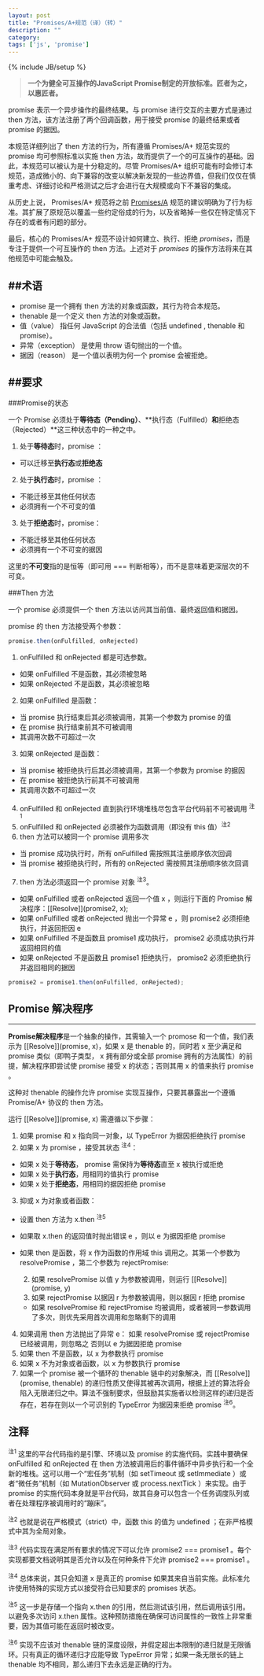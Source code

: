 ```yaml
---
layout: post
title: "Promises/A+规范（译）（转）"
description: ""
category: 
tags: ['js', 'promise']
---
```

{% include JB/setup %}

>**一个为健全可互操作的JavaScript Promise制定的开放标准。匠者为之，以惠匠者。**

<span class="darkred">promise</span> 表示一个异步操作的最终结果。与 <span class="darkred">promise</span> 进行交互的主要方式是通过 <span class="darkred">then</span> 方法，该方法注册了两个回调函数，用于接受 <span class="darkred">promise</span> 的最终结果或者 <span class="darkred">promise</span> 的据因。

<!--more-->
本规范详细列出了 <span class="darkred">then</span> 方法的行为，所有遵循 Promises/A+ 规范实现的 <span class="darkred">promise</span> 均可参照标准以实施 <span class="darkred">then</span> 方法，故而提供了一个的可互操作的基础。因此，本规范可以被认为是十分稳定的。尽管 Promises/A+ 组织可能有时会修订本规范，造成微小的、向下兼容的改变以解决新发现的一些边界值，但我们仅仅在慎重考虑、详细讨论和严格测试之后才会进行在大规模或向下不兼容的集成。

从历史上说， Promises/A+ 规范将之前 [Promises/A](http://wiki.commonjs.org/wiki/Promises/A) 规范的建议明确为了行为标准。其扩展了原规范以覆盖一些约定俗成的行为，以及省略掉一些仅在特定情况下存在的或者有问题的部分。

最后，核心的 Promises/A+ 规范不设计如何建立、执行、拒绝 *promises*，而是专注于提供一个可互操作的 <span class="darkred">then</span> 方法。上述对于 *promises* 的操作方法将来在其他规范中可能会触及。

##术语
---
* <span class="darkred">promise</span> 是一个拥有 <span class="darkred">then</span> 方法的对象或函数，其行为符合本规范。
* thenable 是一个定义 <span class="darkred">then</span> 方法的对象或函数。
* 值（value） 指任何 JavaScript 的合法值（包括 undefined , thenable 和 <span class="darkred">promise</span>）。
* 异常（exception） 是使用 throw 语句抛出的一个值。
* 据因（reason） 是一个值以表明为何一个 <span class="darkred">promise</span> 会被拒绝。

##要求
---
###Promise的状态

一个 Promise 必须处于**等待态（Pending）**、**执行态（Fulfilled）**和**拒绝态（Rejected）**这三种状态中的一种之中。

1. 处于**等待态**时，<span class="darkred">promise</span> ：
  * 可以迁移至**执行态**或**拒绝态**
2. 处于**执行态**时，<span class="darkred">promise</span> ：
  * 不能迁移至其他任何状态
  * 必须拥有一个不可变的值
3. 处于**拒绝态**时，<span class="darkred">promise</span>：
  * 不能迁移至其他任何状态
  * 必须拥有一个不可变的据因

这里的**不可变**指的是恒等（即可用 === 判断相等），而不是意味着更深层次的不可变。

###Then 方法

一个 <span class="darkred">promise</span> 必须提供一个 <span class="darkred">then</span> 方法以访问其当前值、最终返回值和据因。

<span class="darkred">promise</span> 的 <span class="darkred">then</span> 方法接受两个参数：

```js
promise.then(onFulfilled, onRejected)
```

1. <span class="darkred">onFulfilled</span> 和 <span class="darkred">onRejected</span> 都是可选参数。
  * 如果 <span class="darkred">onFulfilled</span> 不是函数，其必须被忽略
  * 如果 <span class="darkred">onRejected</span> 不是函数，其必须被忽略
2. 如果 <span class="darkred">onFulfilled</span> 是函数：
  * 当 <span class="darkred">promise</span> 执行结束后其必须被调用，其第一个参数为 <span class="darkred">promise</span> 的值
  * 在 <span class="darkred">promise</span> 执行结束前其不可被调用
  * 其调用次数不可超过一次
3. 如果 <span class="darkred">onRejected</span> 是函数：
  * 当 <span class="darkred">promise</span> 被拒绝执行后其必须被调用，其第一个参数为 <span class="darkred">promise</span> 的据因
  * 在 <span class="darkred">promise</span> 被拒绝执行前其不可被调用
  * 其调用次数不可超过一次
4. <span class="darkred">onFulfilled</span> 和 <span class="darkred">onRejected</span> 直到执行环境堆栈尽包含平台代码前不可被调用 <sup>注1</sup>
5. <span class="darkred">onFulfilled</span> 和 <span class="darkred">onRejected</span> 必须被作为函数调用（即没有 this 值）<sup>注2</sup>
6. <span class="darkred">then</span> 方法可以被同一个 <span class="darkred">promise</span> 调用多次
  * 当 <span class="darkred">promise</span> 成功执行时，所有 <span class="darkred">onFulfilled</span> 需按照其注册顺序依次回调
  * 当 <span class="darkred">promise</span> 被拒绝执行时，所有的 <span class="darkred">onRejected</span> 需按照其注册顺序依次回调
7. <span class="darkred">then</span> 方法必须返回一个 <span class="darkred">promise</span> 对象 <sup>注3</sup>。
  * 如果 <span class="darkred">onFulfilled</span> 或者 <span class="darkred">onRejected</span> 返回一个值 <span class="darkred">x</span> ，则运行下面的 Promise 解决程序：<span class="darkred">[[Resolve]](promise2, x);</red>
  * 如果 <span class="darkred">onFulfilled</span> 或者 <span class="darkred">onRejected</span> 抛出一个异常 e ，则 promise2 必须拒绝执行，并返回拒因 e
  * 如果 <span class="darkred">onFulfilled</span> 不是函数且 promise1 成功执行， promise2 必须成功执行并返回相同的值
  * 如果 <span class="darkred">onRejected</span> 不是函数且 promise1 拒绝执行， promise2 必须拒绝执行并返回相同的据因

```js
promise2 = promise1.then(onFulfilled, onRejected);
```

## Promise 解决程序
---
**Promise解决程序**是一个抽象的操作，其需输入一个 promose 和一个值，我们表示为 <span class="darkred">[[Resolve]](promise, x)</span>，如果 <span class="darkred">x</span> 是 thenable 的，同时若 <span class="darkred">x</span> 至少满足和 <span class="darkred">promise</span> 类似（即鸭子类型， <span class="darkred">x</span> 拥有部分或全部 <span class="darkred">promise</span> 拥有的方法属性）的前提，解决程序即尝试使 <span class="darkred">promise</span> 接受 <span class="darkred">x</span> 的状态；否则其用 <span class="darkred">x</span> 的值来执行 <span class="darkred">promise</span> 。

这种对 thenable 的操作允许 <span class="darkred">promise</span> 实现互操作，只要其暴露出一个遵循 Promise/A+ 协议的 <span class="darkred">then</span> 方法。

运行 <span class="darkred">[[Resolve]](promise, x)</span> 需遵循以下步骤：

1. 如果 <span class="darkred">promise</span> 和 <span class="darkred">x</span> 指向同一对象，以 <span class="darkred">TypeError</span> 为据因拒绝执行 <span class="darkred">promise</span>
2. 如果 <span class="darkred">x</span> 为 <span class="darkred">promise</span> ，接受其状态 <sup>注4</sup>：
  * 如果 <span class="darkred">x</span> 处于**等待态**， <span class="darkred">promise</span> 需保持为**等待态**直至 <span class="darkred">x</span> 被执行或拒绝
  * 如果 <span class="darkred">x</span> 处于**执行态**，用相同的值执行 <span class="darkred">promise</span>
  * 如果 <span class="darkred">x</span> 处于**拒绝态**，用相同的据因拒绝 <span class="darkred">promise</span>
3. 抑或 <span class="darkred">x</span> 为对象或者函数：
  * 设置 <span class="darkred">then</span> 方法为 <span class="darkred">x.then</span> <sup>注5</sup>
  * 如果取 <span class="darkred">x.then</span> 的返回值时抛出错误 e ，则以 e 为据因拒绝 <span class="darkred">promise</span>
  * 如果 <span class="darkred">then</span> 是函数，将 <span class="darkred">x</span> 作为函数的作用域 this 调用之。其第一个参数为 <span class="darkred">resolvePromise</span> ，第二个参数为 <span class="darkred">rejectPromise</span>:
    
    2. 如果 <span class="darkred">resolvePromise</span> 以值 <span class="darkred">y</span> 为参数被调用，则运行 <span class="darkred">[[Resolve]](promise, y)</span>
    2. 如果 <span class="darkred">rejectPromise</span> 以据因 <span class="darkred">r</span> 为参数被调用，则以据因 <span class="darkred">r</span> 拒绝 <span class="darkred">promise</span>
    * 如果 <span class="darkred">resolvePromise</span> 和 <span class="darkred">rejectPromise</span> 均被调用，或者被同一参数调用了多次，则优先采用首次调用和忽略剩下的调用
4. 如果调用 <span class="darkred">then</span> 方法抛出了异常 e：
如果 <span class="darkred">resolvePromise</span> 或 <span class="darkred">rejectPromise</span> 已经被调用，则忽略之
否则以 e 为据因拒绝 <span class="darkred">promise</span>
5. 如果 <span class="darkred">then</span> 不是函数，以 <span class="darkred">x</span> 为参数执行 <span class="darkred">promise</span>
6. 如果 <span class="darkred">x</span> 不为对象或者函数，以 <span class="darkred">x</span> 为参数执行 <span class="darkred">promise</span>
7. 如果一个 <span class="darkred">promise</span> 被一个循环的 thenable 链中的对象解决，而 [[Resolve]](<span class="darkred">promise</span>, thenable) 的递归性质又使得其被再次调用，根据上述的算法将会陷入无限递归之中。算法不强制要求，但鼓励其实施者以检测这样的递归是否存在，若存在则以一个可识别的 <span class="darkred">TypeError</span> 为据因来拒绝 <span class="darkred">promise</span> <sup>注6</sup>。

## 注释

<sup>注1</sup> 这里的平台代码指的是引擎、环境以及 <span class="darkred">promise</span> 的实施代码。实践中要确保 <span class="darkred">onFulfilled</span> 和 <span class="darkred">onRejected</span> 在 <span class="darkred">then</span> 方法被调用后的事件循环中异步执行和一个全新的堆栈。这可以用一个“宏任务”机制（如 setTimeout 或 setImmediate ）或者“微任务”机制（如 MutationObserver 或 process.nextTick ）来实现。由于 <span class="darkred">promise</span> 的实施代码本身就是平台代码，故其自身可以包含一个任务调度队列或者在处理程序被调用时的“蹦床”。

<sup>注2</sup> 也就是说在严格模式（strict）中，函数 this 的值为 undefined ；在非严格模式中其为全局对象。

<sup>注3</sup> 代码实现在满足所有要求的情况下可以允许 promise2 === promise1 。每个实现都要文档说明其是否允许以及在何种条件下允许 promise2 === promise1 。

<sup>注4</sup> 总体来说，其只会知道 <span class="darkred">x</span> 是真正的 <span class="darkred">promise</span> 如果其来自当前实施。此标准允许使用特殊的实现方式以接受符合已知要求的 promises 状态。

<sup>注5</sup> 这一步是存储一个指向 <span class="darkred">x.then</span> 的引用，然后测试该引用，然后调用该引用。以避免多次访问 <span class="darkred">x.then</span> 属性。这种预防措施在确保可访问属性的一致性上非常重要，因为其值可能在返回时被改变。

<sup>注6</sup> 实现不应该对 thenable 链的深度设限，并假定超出本限制的递归就是无限循环。只有真正的循环递归才应能导致 <span class="darkred">TypeError</span> 异常；如果一条无限长的链上 thenable 均不相同，那么递归下去永远是正确的行为。

